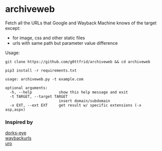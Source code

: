 # archiveweb
Fetch all the URLs that Google and Wayback Machine knows of the target except:
- for image, css and other static files
- urls with same path but parameter value difference


Usage:

```
git clone https://github.com/g0ttfrid/archiveweb && cd archiveweb
```
```
pip3 install -r requirements.txt
```

```
usage: archiveweb.py -t example.com

optional arguments:
  -h, --help            show this help message and exit
  -t TARGET, --target TARGET
                        insert domain/subdomain
  -x EXT, --ext EXT     get result w/ specific extensions (-x asp,aspx)
```


### Inspired by

[dorks-eye](https://github.com/BullsEye0/dorks-eye)\
[waybackurls](https://github.com/tomnomnom/waybackurls)\
[uro](https://github.com/s0md3v/uro)
